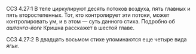 ССЗ 4.27:1	В теле циркулируют десять потоков воздуха, пять главных и пять второстепенных. Тот, кто контролирует эти потоки, может контролировать ум, и в этом — суть данного стиха. Подробно об _аштанга-йоге_ Кришна расскажет в шестой главе.

ССЗ 4.27:2	В двадцать восьмом стихе упоминаются еще четыре вида _ягьи._